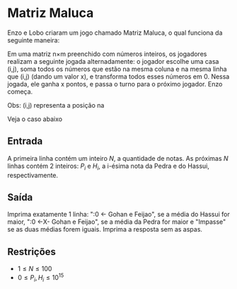 # Matriz Maluca 

Enzo e Lobo criaram um jogo chamado Matriz Maluca, o qual funciona da seguinte maneira:

Em uma matriz 
n×m preenchido com números inteiros, os jogadores realizam a seguinte jogada alternadamente: o jogador escolhe uma casa 
(i,j), soma todos os números que estão na mesma coluna e na mesma linha que (i,j) (dando um valor x), e transforma todos esses números em 0. Nessa jogada, ele ganha 
x pontos, e passa o turno para o próximo jogador. Enzo começa.

Obs:  (i,j) representa a posição na 

Veja o caso abaixo




## Entrada
A primeira linha contém um inteiro $`N`$, a quantidade de notas.
As próximas $`N`$ linhas contém 2 inteiros: $`P_i`$ e $`H_i`$, a i-ésima nota da Pedra e do Hassui, respectivamente.
​
 ## Saída 

 Imprima exatamente 1 linha: ":0 <- Gohan e Feijao", se a média do Hassui for maior, ":0 <-X- Gohan e Feijao", se a média da Pedra for maior e "Impasse" se as duas médias forem iguais. Imprima a resposta sem as aspas.

 ## Restrições

*  $`1 \leq N \leq 100`$
*  $`0 \leq P_i, H_i \leq 10^{15}`$




